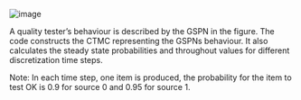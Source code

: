 ![image](https://github.com/user-attachments/assets/b5014396-230b-43e5-8585-379c77ac9fc0)

A quality tester’s behaviour is described by the GSPN in the figure. The code 
constructs the CTMC representing the GSPNs behaviour. It also calculates the steady state
probabilities and throughout values for different discretization time steps.

Note: In each time step, one item is produced, the probability for the item to test OK is 
0.9 for source 0 and 0.95 for source 1. 
